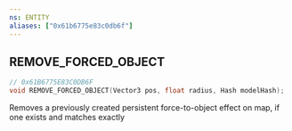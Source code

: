 ```yaml
---
ns: ENTITY
aliases: ["0x61b6775e83c0db6f"]
---
```

## REMOVE_FORCED_OBJECT

```c
// 0x61B6775E83C0DB6F
void REMOVE_FORCED_OBJECT(Vector3 pos, float radius, Hash modelHash);
```

Removes a previously created persistent force-to-object effect on map, if one exists and matches exactly

